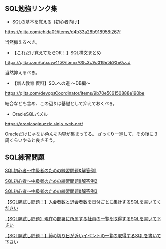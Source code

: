 
## SQL勉強リンク集

- SQLの基本を覚える【初心者向け】

https://qiita.com/chida09/items/d4b33a28b918958f267f

当然抑えるべき。

- 【これだけ覚えてたらOK！】SQL構文まとめ

https://qiita.com/tatsuya4150/items/69c2c9d318e5b93e6ccd

当然抑えるべき。


- 【新人教育 資料】SQLへの道 〜DB編〜

https://qiita.com/devopsCoordinator/items/9b70e506150888e190be

結合なども含め、この辺りは基礎として抑えておくべき。

- OracleSQLパズル

https://oraclesqlpuzzle.ninja-web.net/

Oracleだけじゃない色んな内容が集まってる。
ざっくり一巡して、その後に３周くらいやると良さそう。


## SQL練習問題

[SQL初心者〜中級者のための練習問題&解答例1](https://qiita.com/_hiro_dev/items/ece39759879c5d1f8536)
    
[SQL初心者〜中級者のための練習問題&解答例2](https://qiita.com/_hiro_dev/items/e16fa143487d2c3686c9)
    
[SQL初心者〜中級者のための練習問題&解答例3](https://qiita.com/_hiro_dev/items/9e547f80a0388d68ec13)
    
[【SQL腕試し問題！】入会者数と退会者数を日付ごとに集計するSQLを書いてください](http://qiita.com/jnchito/items/1d21fa3970b3c76bee43)
    
[【SQL腕試し問題】現在の部署に所属する社員の一覧を取得するSQLを書いて下さい](https://qiita.com/jnchito/items/29e22cc5a73da29f65a3)
    
[【SQL腕試し問題！】締め切り日が近いイベントの一覧の取得するSQLを書いて下さい](https://qiita.com/jnchito/items/7d5d7e829690ea3c4d6f)

